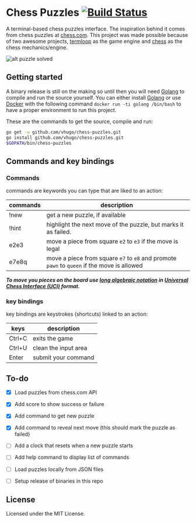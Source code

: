 # Chess Puzzles [![Build Status](https://travis-ci.org/vhugo/chess-puzzles.svg?branch=master)](https://travis-ci.org/vhugo/chess-puzzles)

A terminal-based chess puzzles interface. The inspiration behind it comes from chess puzzles at
[chess.com](https://www.chess.com/puzzles). This project was made possible because of two awesome 
projects, [termloop](https://github.com/JoelOtter/termloop) as the game engine and
[chess](https://github.com/notnil/chess) as the chess mechanics/engine.

![alt puzzle solved][chess_puzzle]

## Getting started

A binary release is still on the making so until then you will need [Golang](https://golang.org/doc/install) 
to compile and run the source yourself. You can either install [Golang](https://golang.org/doc/install) 
or use [Docker](https://www.docker.com/) with the following command `docker run -ti golang /bin/bash` 
to have a proper environment to run this project.

These are the commands to get the source, compile and run:

```bash
go get -u github.com/vhugo/chess-puzzles.git
go install github.com/vhugo/chess-puzzles.git
$GOPATH/bin/chess-puzzles
```

## Commands and key bindings

### Commands

commands are keywords you can type that are liked to an action: 

| commands | description                                                                                |
|----------|--------------------------------------------------------------------------------------------|
| !new     | get a new puzzle, if available                                                             |
| !hint    | highlight the next move of the puzzle, but marks it as failed.                             |
| e2e3     | move a piece from square `e2` to `e3` if the move is legal                                 |
| e7e8q    | move a piece from square `e7` to `e8` and promote `pawn` to `queen` if the move is allowed |

***To move you pieces on the board use [long algebraic notation](https://en.wikipedia.org/wiki/Algebraic_notation_(chess)#Long_algebraic_notation) in [Universal Chess Interface (UCI)](https://en.wikipedia.org/wiki/Universal_Chess_Interface) format.***

### key bindings

key bindings are keystrokes (shortcuts) linked to an action: 

| keys   | description          |
|--------|----------------------|
| Ctrl+C | exits the game       |
| Ctrl+U | clean the input area |
| Enter  | submit your command  |

## To-do

- [X] Load puzzles from chess.com API
- [X] Add score to show success or failure
- [X] Add command to get new puzzle 
- [X] Add command to reveal next move (this should mark the puzzle as failed) 
- [ ] Add a clock that resets when a new puzzle starts
- [ ] Add help command to display list of commands
- [ ] Load puzzles locally from JSON files
- [ ] Setup release of binaries in this repo


## License

Licensed under the MIT License. 

[chess_puzzle]: https://i.imgur.com/ByQRCmb.gif
